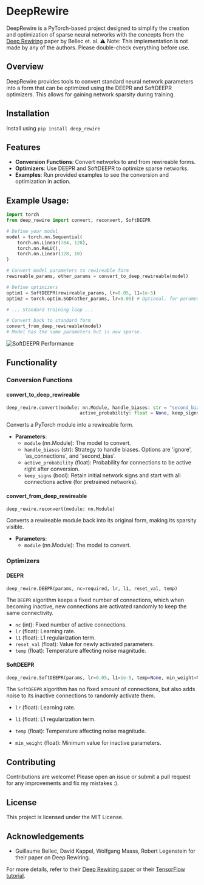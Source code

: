 # DeepRewire
DeepRewire is a PyTorch-based project designed to simplify the creation and optimization of sparse neural networks with the concepts from the [Deep Rewiring](https://arxiv.org/abs/1711.05136) paper by Bellec et. al. ⚠️ Note: This implementation is not made by any of the authors. Please double-check everything before use.

## Overview

DeepRewire provides tools to convert standard neural network parameters into a form that can be optimized using the DEEPR and SoftDEEPR optimizers. This allows for gaining network sparsity during training.

## Installation

Install using `pip install deep_rewire`

## Features

- **Conversion Functions**: Convert networks to and from rewireable forms.
- **Optimizers**: Use DEEPR and SoftDEEPR to optimize sparse networks.
- **Examples**: Run provided examples to see the conversion and optimization in action.

## Example Usage:
```python
import torch
from deep_rewire import convert, reconvert, SoftDEEPR

# Define your model
model = torch.nn.Sequential(
    torch.nn.Linear(784, 128),
    torch.nn.ReLU(),
    torch.nn.Linear(128, 10)
)

# Convert model parameters to rewireable form
rewireable_params, other_params = convert_to_deep_rewireable(model)

# Define optimizers
optim1 = SoftDEEPR(rewireable_params, lr=0.05, l1=1e-5) 
optim2 = torch.optim.SGD(other_params, lr=0.05) # Optional, for parameters that are not rewireable

# ... Standard training loop ...

# Convert back to standard form
convert_from_deep_rewireable(model)
# Model has the same parameters but is now sparse.
```

![SoftDEEPR Performance](https://github.com/LuggiStruggi/DeepRewire/blob/main/images/mnist_softdeepr2.svg)


## Functionality

### Conversion Functions

#### convert_to_deep_rewireable
```python
deep_rewire.convert(module: nn.Module, handle_biases: str = "second_bias",
                           active_probability: float = None, keep_signs: bool = False)
```
Converts a PyTorch module into a rewireable form.

- **Parameters**:
    - `module` (nn.Module): The model to convert.
    - `handle_biases` (str): Strategy to handle biases. Options are 'ignore', 'as_connections', and 'second_bias'.
    - `active_probability` (float): Probability for connections to be active right after conversion.
    - `keep_signs` (bool): Retain initial network signs and start with all connections active (for pretrained networks).

 #### convert_from_deep_rewireable



```python
deep_rewire.reconvert(module: nn.Module)
```
Converts a rewireable module back into its original form, making its sparsity visible.

- **Parameters**:
    - `module` (nn.Module): The model to convert.

### Optimizers

#### DEEPR
```python
deep_rewire.DEEPR(params, nc=required, lr, l1, reset_val, temp)
```
The `DEEPR` algorithm keeps a fixed number of connections, which when becoming inactive, new connections are activated randomly to keep the same connectivity.

- `nc` (int): Fixed number of active connections.
- `lr` (float): Learning rate.
- `l1` (float): L1 regularization term.
- `reset_val` (float): Value for newly activated parameters.
- `temp` (float): Temperature affecting noise magnitude.

#### SoftDEEPR
```python
deep_rewire.SoftDEEPR(params, lr=0.05, l1=1e-5, temp=None, min_weight=None)
```

The `SoftDEEPR` algorithm has no fixed amount of connections, but also adds noise to its inactive connections to randomly activate them.

- `lr` (float): Learning rate.

- `l1` (float): L1 regularization term.

- `temp` (float): Temperature affecting noise magnitude.

- `min_weight` (float): Minimum value for inactive parameters.

## Contributing
Contributions are welcome! Please open an issue or submit a pull request for any improvements and fix my mistakes :).

## License
This project is licensed under the MIT License.

## Acknowledgements
- Guillaume Bellec, David Kappel, Wolfgang Maass, Robert Legenstein for their paper on Deep Rewiring.

For more details, refer to their [Deep Rewiring paper](https://arxiv.org/abs/1711.05136) or their [TensorFlow tutorial](https://github.com/guillaumeBellec/deep_rewiring).
